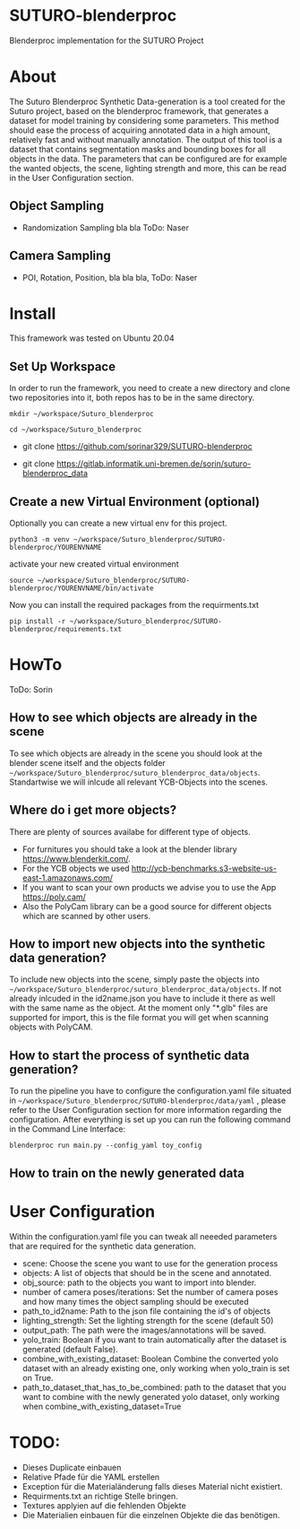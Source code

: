 # SUTURO-blenderproc
Blenderproc implementation for the SUTURO Project
# About
The Suturo Blenderproc Synthetic Data-generation is a tool created for the Suturo project, based on the blenderproc framework, that generates a dataset for model training by considering some parameters.
This method should ease the process of acquiring annotated data in a high amount, relatively fast and without manually annotation. The output of this tool is a dataset that contains segmentation masks and bounding boxes for all objects in the data. The parameters that can be configured are for example the wanted objects, the scene, lighting strength and more, this can be read in the User Configuration section.
## Object Sampling
- Randomization Sampling bla bla ToDo: Naser
## Camera Sampling
- POI, Rotation, Position, bla bla bla, ToDo: Naser
# Install
This framework was tested on Ubuntu 20.04

## Set Up Workspace
In order to run the framework, you need to create a new directory and clone two repositories into it, both repos has to be in the same directory.

`mkdir ~/workspace/Suturo_blenderproc`

`cd ~/workspace/Suturo_blenderproc`

- git clone https://github.com/sorinar329/SUTURO-blenderproc

- git clone https://gitlab.informatik.uni-bremen.de/sorin/suturo-blenderproc_data

## Create a new Virtual Environment (optional)
Optionally you can create a new virtual env for this project. 

`python3 -m venv ~/workspace/Suturo_blenderproc/SUTURO-blenderproc/YOURENVNAME`

activate your new created virtual environment

`source ~/workspace/Suturo_blenderproc/SUTURO-blenderproc/YOURENVNAME/bin/activate`

Now you can install the required packages from the requirments.txt

`pip install -r ~/workspace/Suturo_blenderproc/SUTURO-blenderproc/requirements.txt`
# HowTo
ToDo: Sorin
## How to see which objects are already in the scene
To see which objects are already in the scene you should look at the blender scene itself and the objects folder `~/workspace/Suturo_blenderproc/suturo_blenderproc_data/objects`.
Standartwise we will inlcude all relevant YCB-Objects into the scenes.
## Where do i get more objects?
There are plenty of sources availabe for different type of objects.
- For furnitures you should take a look at the blender library https://www.blenderkit.com/.
- For the YCB objects we used http://ycb-benchmarks.s3-website-us-east-1.amazonaws.com/
- If you want to scan your own products we advise you to use the App https://poly.cam/
- Also the PolyCam library can be a good source for different objects which are scanned by other users.
## How to import new objects into the synthetic data generation?
To include new objects into the scene, simply paste the objects into `~/workspace/Suturo_blenderproc/suturo_blenderproc_data/objects`.
If not already inlcuded in the id2name.json you have to include it there as well with the same name as the object.
At the moment only "*.glb" files are supported for import, this is the file format you will get when scanning objects with PolyCAM.

## How to start the process of synthetic data generation?
To run the pipeline you have to configure the configuration.yaml file situated in `~/workspace/Suturo_blenderproc/SUTURO-blenderproc/data/yaml` , please refer to the User Configuration section for more information regarding the configuration.
After everything is set up you can run the following command in the Command Line Interface:

`blenderproc run main.py --config_yaml toy_config`
## How to train on the newly generated data

# User Configuration
Within the configuration.yaml file you can tweak all neeeded parameters that are required for the synthetic data generation.

- scene: Choose the scene you want to use for the generation process
- objects: A list of objects that should be in the scene and annotated.
- obj_source: path to the objects you want to import into blender.
- number of camera poses/iterations: Set the number of camera poses and how many times the object sampling should be executed
- path_to_id2name: Path to the json file containing the id's of objects
- lighting_strength: Set the lighting strength for the scene (default 50)
- output_path: The path were the images/annotations will be saved.
- yolo_train: Boolean if you want to train automatically after the dataset is generated (default False).
- combine_with_existing_dataset: Boolean Combine the converted yolo dataset with an already existing one, only working when yolo_train is set on True.
- path_to_dataset_that_has_to_be_combined: path to the dataset that you want to combine with the newly generated yolo dataset, only working when combine_with_existing_dataset=True


# TODO:
- Dieses Duplicate einbauen
- Relative Pfade für die YAML erstellen
- Exception für die Materialänderung falls dieses Material nicht existiert.
- Requirments.txt an richtige Stelle bringen.
- Textures applyien auf die fehlenden Objekte
- Die Materialien einbauen für die einzelnen Objekte die das benötigen.
